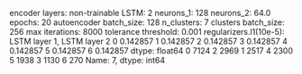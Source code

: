 encoder layers: non-trainable
LSTM: 2
neurons_1: 128
neurons_2: 64.0
epochs: 20
autoencoder batch_size: 128
n_clusters: 7
clusters batch_size: 256
max iterations: 8000
tolerance threshold: 0.001
regularizers.l1(10e-5): LSTM layer 1, LSTM layer 2
0    0.142857
1    0.142857
2    0.142857
3    0.142857
4    0.142857
5    0.142857
6    0.142857
dtype: float64
0    7124
2    2969
1    2517
4    2300
5    1938
3    1130
6     270
Name: 7, dtype: int64
